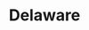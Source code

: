 ---
title: Delaware
slug: delaware
updated-on: '2024-05-30T13:52:36.906Z'
created-on: '2024-05-30T13:37:21.697Z'
published-on: '2024-05-30T13:54:32.469Z'
f_city-state:
- cms/city/bridgeville-de.md
- cms/city/milford-de.md
- cms/city/milton-de.md
- cms/city/harrington-de.md
- cms/city/claymont-de.md
- cms/city/dover-de.md
- cms/city/seaford-de.md
- cms/city/newark-de.md
- cms/city/new-castle-de.md
- cms/city/georgetown-de.md
- cms/city/millsboro-de.md
- cms/city/wilmington-de.md
- cms/city/delmar-de.md
- cms/city/laurel-de.md
- cms/city/smyrna-de.md
- cms/city/bear-de.md
- cms/city/rehoboth-beach-de.md
- cms/city/selbyville-de.md
- cms/city/lewes-de.md
f_locations:
- cms/payday-loan/.md
layout: '[state].html'
tags: state
---